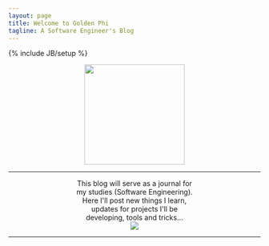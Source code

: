 ```yaml
---
layout: page
title: Welcome to Golden Phi
tagline: A Software Engineer's Blog
---
```

{% include JB/setup %}

<center>
<img src="http://upload.wikimedia.org/wikipedia/commons/thumb/9/96/Greek_letter_uppercase_Phi.svg/2000px-Greek_letter_uppercase_Phi.svg.png" width="200" class="welcome">
</center>

---

<center>
<div class="well well-sm" style="max-width:50%;">
This blog will serve as a journal for my studies (Software Engineering).<br>
Here I'll post new things I learn, updates for projects I'll be developing, tools and tricks...
</div>
<img src="http://s.hswstatic.com/gif/code-breakers-1.jpg"></img>
</center>

---
